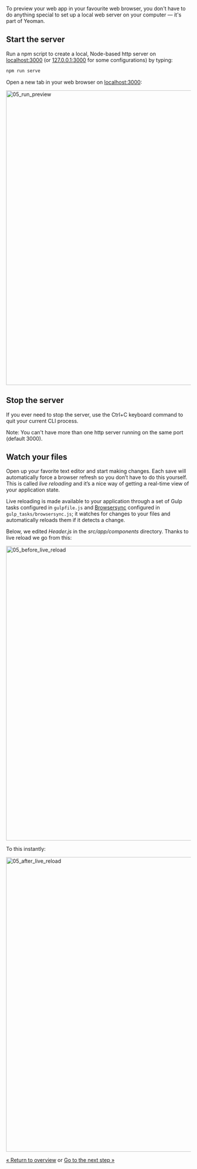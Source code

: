 To preview your web app in your favourite web browser, you don't have to do anything special to set up a local web server on your computer &mdash; it's part of Yeoman.

## Start the server

Run a npm script to create a local, Node-based http server on [localhost:3000](http://localhost:3000) (or [127.0.0.1:3000](http://127.0.0.1:3000) for some configurations) by typing:

```sh
npm run serve
```

Open a new tab in your web browser on [localhost:3000](http://localhost:3000):

<a href="/assets/imgs/codelab/05_run_preview.png" target="_blank"><img src="/assets/imgs/codelab/05_run_preview.png" alt="05_run_preview" style="width: 800px;"></a>

## Stop the server

If you ever need to stop the server, use the <span class="keyboard">Ctrl</span>+<span class="keyboard">C</span> keyboard command to quit your current CLI process.

Note: You can't have more than one http server running on the same port (default 3000).

## Watch your files

Open up your favorite text editor and start making changes. Each save will automatically force a browser refresh so you don’t have to do this yourself. This is called *live reloading* and it’s a nice way of getting a real-time view of your application state.

Live reloading is made available to your application through a set of Gulp tasks configured in `gulpfile.js` and [Browsersync](https://www.browsersync.io/) configured in `gulp_tasks/browsersync.js`; it watches for changes to your files and automatically reloads them if it detects a change.

Below, we edited *Header.js* in the *src/app/components* directory. Thanks to live reload we go from this:

<a href="/assets/imgs/codelab/05_before_live_reload.png" target="_blank"><img src="/assets/imgs/codelab/05_before_live_reload.png" alt="05_before_live_reload" style="width: 800px;"></a>

To this instantly:

<a href="/assets/imgs/codelab/05_after_live_reload.png" target="_blank"><img src="/assets/imgs/codelab/05_after_live_reload.png" alt="05_after_live_reload" style="width: 800px;"></a>

<p class="codelab-paging">
  <a href="/codelab/#toc">&laquo; Return to overview</a>
  or
  <a href="run-unit-tests">Go to the next step &raquo;</a>
</p>
